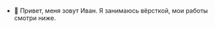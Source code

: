 - 👋 Привет, меня зовут Иван. Я занимаюсь вёрсткой, мои работы смотри ниже.


<!---
Ivan-2001/Ivan-2001 is a ✨ special ✨ repository because its `README.md` (this file) appears on your GitHub profile.
You can click the Preview link to take a look at your changes.
--->
